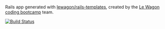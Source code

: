 Rails app generated with [lewagon/rails-templates](https://github.com/lewagon/rails-templates), created by the [Le Wagon coding bootcamp](https://www.lewagon.com) team.


[![Build Status](https://travis-ci.com/YannIsCoding/Grammar_Blitz.svg?branch=master)](https://travis-ci.com/YannIsCoding/Grammar_Blitz)
